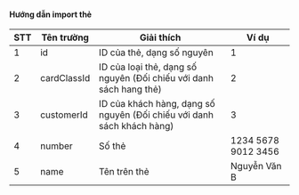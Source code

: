 #### Hướng dẫn import thẻ
 
| STT | Tên trường  | Giải thích                                                             | Ví dụ               |
|-----|-------------|------------------------------------------------------------------------|---------------------|
| 1   | id          | ID của thẻ, dạng số nguyên                                             | 1                   |
| 2   | cardClassId | ID của loại thẻ, dạng số nguyên (Đối chiếu với danh sách hang thẻ)     | 2                   |
| 3   | customerId  | ID của khách hàng, dạng số nguyên (Đối chiếu với danh sách khách hàng) | 3                   |
| 4   | number      | Số thẻ                                                                 | 1234 5678 9012 3456 |
| 5   | name        | Tên trên thẻ                                                           | Nguyễn Văn B        |